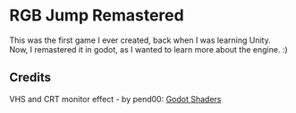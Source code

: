 # RGB Jump Remastered
This was the first game I ever created, back when I was learning Unity.
Now, I remastered it in godot, as I wanted to learn more about the engine. :)

## Credits
VHS and CRT monitor effect - by pend00: [Godot Shaders](https://godotshaders.com/shader/vhs-and-crt-monitor-effect/)
